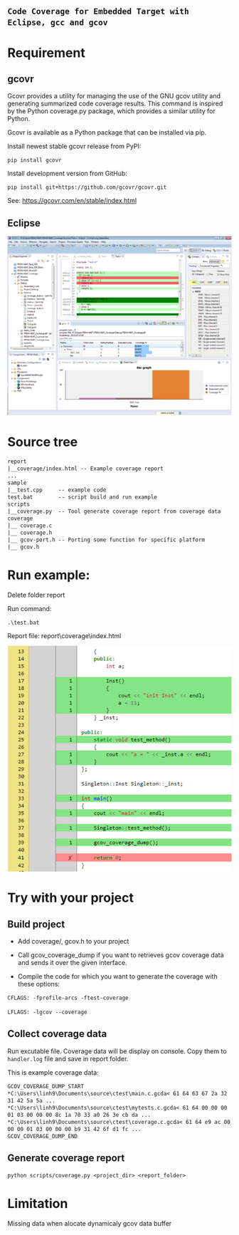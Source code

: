 ## `Code Coverage for Embedded Target with Eclipse, gcc and gcov`

# Requirement
## gcovr
Gcovr provides a utility for managing the use of the GNU gcov utility and generating summarized code coverage results. This command is inspired by the Python coverage.py package, which provides a similar utility for Python.

Gcovr is available as a Python package that can be installed via pip.

Install newest stable gcovr release from PyPI:
```
pip install gcovr
```
Install development version from GitHub:
```
pip install git+https://github.com/gcovr/gcovr.git
```
See: https://gcovr.com/en/stable/index.html

## Eclipse

![sample](coverage-with-eclipse.png)

# Source tree
```
report
|__coverage/index.html -- Example coverage report
...
sample
|__test.cpp     -- example code
test.bat        -- script build and run example 
scripts
|__coverage.py  -- Tool generate coverage report from coverage data
coverage
|__ coverage.c
|__ coverage.h
|__ gcov-port.h -- Porting some function for specific platform
|__ gcov.h

```

# Run example:
Delete folder report

Run command:
```
.\test.bat
```
Report file: report\coverage\index.html

![sample](sample.PNG)


# Try with your project
## Build project
* Add coverage/, gcov.h to your project

* Call gcov_coverage_dump if you want to retrieves gcov coverage data and sends it over the given interface.

* Compile the code for which you want to generate the coverage with these options:
```
CFLAGS: -fprofile-arcs -ftest-coverage

LFLAGS: -lgcov --coverage
```

## Collect coverage data
Run excutable file. Coverage data will be display on console. Copy them to `handler.log` file and save in report folder.

This is example coverage data:
```
GCOV_COVERAGE_DUMP_START
*C:\Users\linh9\Documents\source\ctest\main.c.gcda< 61 64 63 67 2a 32 31 42 5a 5a ...
*C:\Users\linh9\Documents\source\ctest\mytests.c.gcda< 61 64 00 00 00 01 03 00 00 00 8c 1a 70 33 a0 26 3e cb da ...
*C:\Users\linh9\Documents\source\ctest\coverage.c.gcda< 61 64 e9 ac 00 00 00 01 03 00 00 00 b9 31 42 6f d1 fc ...
GCOV_COVERAGE_DUMP_END
```

## Generate coverage report
```
python scripts/coverage.py <project_dir> <report_folder>
```

# Limitation
Missing data when alocate dynamicaly gcov data buffer
